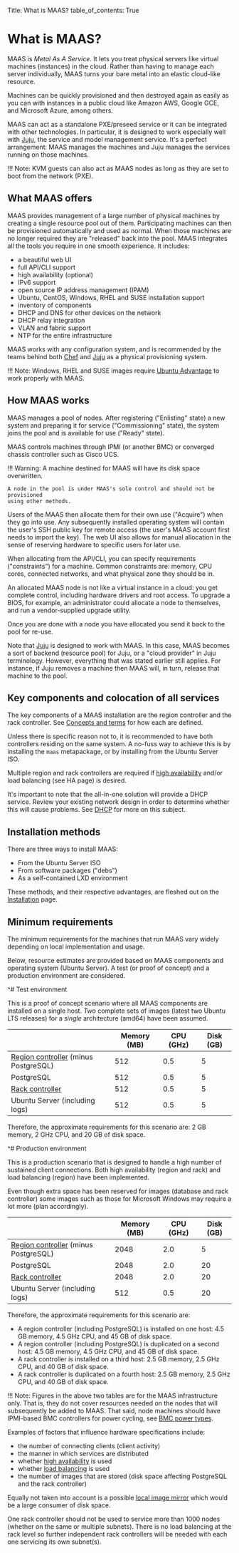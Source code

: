Title: What is MAAS?
table_of_contents: True


# What is MAAS?

MAAS is *Metal As A Service*. It lets you treat physical servers like virtual
machines (instances) in the cloud. Rather than having to manage each server
individually, MAAS turns your bare metal into an elastic cloud-like resource.

Machines can be quickly provisioned and then destroyed again as easily as you
can with instances in a public cloud like Amazon AWS, Google GCE, and Microsoft
Azure, among others.

MAAS can act as a standalone PXE/preseed service or it can be integrated with
other technologies. In particular, it is designed to work especially well with
[Juju][about-juju], the service and model management service. It's a perfect
arrangement: MAAS manages the machines and Juju manages the services running on
those machines.

!!! Note: 
    KVM guests can also act as MAAS nodes as long as they are set to boot 
    from the network (PXE).


## What MAAS offers

MAAS provides management of a large number of physical machines by creating a
single resource pool out of them. Participating machines can then be
provisioned automatically and used as normal. When those machines are no longer
required they are "released" back into the pool. MAAS integrates all the tools
you require in one smooth experience. It includes:

- a beautiful web UI
- full API/CLI support
- high availability (optional)
- IPv6 support
- open source IP address management (IPAM)
- Ubuntu, CentOS, Windows, RHEL and SUSE installation support
- inventory of components
- DHCP and DNS for other devices on the network
- DHCP relay integration
- VLAN and fabric support
- NTP for the entire infrastructure

MAAS works with any configuration system, and is recommended by the teams
behind both [Chef][about-chef] and [Juju][about-juju] as a physical
provisioning system.

!!! Note: 
    Windows, RHEL and SUSE images require
    [Ubuntu Advantage][ubuntu-advantage] to work properly with MAAS. 


## How MAAS works

MAAS manages a pool of nodes. After registering ("Enlisting" state) a new
system and preparing it for service ("Commissioning" state), the system joins
the pool and is available for use ("Ready" state).

MAAS controls machines through IPMI (or another BMC) or converged chassis
controller such as Cisco UCS.

!!! Warning: 
    A machine destined for MAAS will have its disk space overwritten.
    
    A node in the pool is under MAAS's sole control and should not be provisioned
    using other methods.

Users of the MAAS then allocate them for their own use ("Acquire") when they go
into use. Any subsequently installed operating system will contain the user's
SSH public key for remote access (the user's MAAS account first needs to import
the key). The web UI also allows for manual allocation in the sense of reserving
hardware to specific users for later use.

When allocating from the API/CLI, you can specify requirements ("constraints")
for a machine. Common constraints are: memory, CPU cores, connected networks,
and what physical zone they should be in.

An allocated MAAS node is not like a virtual instance in a cloud: you get
complete control, including hardware drivers and root access. To upgrade a
BIOS, for example, an administrator could allocate a node to themselves, and
run a vendor-supplied upgrade utility.

Once you are done with a node you have allocated you send it back to the pool
for re-use.

Note that [Juju][about-juju] is designed to work with MAAS. In this case, MAAS
becomes a sort of backend (resource pool) for Juju, or a "cloud provider" in
Juju terminology. However, everything that was stated earlier still applies.
For instance, if Juju removes a machine then MAAS will, in turn, release that
machine to the pool.


## Key components and colocation of all services

The key components of a MAAS installation are the region controller and the
rack controller. See [Concepts and terms][concepts-controllers] for how each
are defined.

Unless there is specific reason not to, it is recommended to have both
controllers residing on the same system. A no-fuss way to achieve this is by
installing the `maas` metapackage, or by installing from the Ubuntu Server ISO.

Multiple region and rack controllers are required if
[high availability][manage-ha] and/or load balancing (see HA page) is desired.

It's important to note that the all-in-one solution will provide a DHCP
service. Review your existing network design in order to determine whether this
will cause problems. See [DHCP][dhcp] for more on this subject.


## Installation methods

There are three ways to install MAAS:

- From the Ubuntu Server ISO
- From software packages ("debs")
- As a self-contained LXD environment

These methods, and their respective advantages, are fleshed out on the
[Installation][maas-install] page.


## Minimum requirements

The minimum requirements for the machines that run MAAS vary widely depending
on local implementation and usage.

Below, resource estimates are provided based on MAAS components and operating
system (Ubuntu Server). A test (or proof of concept) and a production
environment are considered.


^# Test environment

   This is a proof of concept scenario where all MAAS components are installed
   on a single host. *Two* complete sets of images (latest two Ubuntu
   LTS releases) for a *single* architecture (amd64) have been assumed.
   
   |                                                     | Memory (MB) | CPU (GHz) | Disk (GB) |
   | --------------------------------------------------- | ----------- | --------- | --------- |
   | [Region controller][concepts-controllers] (minus PostgreSQL) |  512        | 0.5       |  5        |
   | PostgreSQL                                          |  512        | 0.5       |  5        |
   | [Rack controller][concepts-controllers]                      |  512        | 0.5       |  5        |
   | Ubuntu Server (including logs)                      |  512        | 0.5       |  5        |

   Therefore, the approximate requirements for this scenario are: 2 GB memory,
   2 GHz CPU, and 20 GB of disk space.


^# Production environment

   This is a production scenario that is designed to handle a high number of
   sustained client connections. Both high availability (region and rack) and load
   balancing (region) have been implemented.

   Even though extra space has been reserved for images (database and rack
   controller) some images such as those for Microsoft Windows may require a lot
   more (plan accordingly).
 
   |                                                     | Memory (MB) | CPU (GHz) | Disk (GB) |
   | --------------------------------------------------- | ----------- | --------- | --------- |
   | [Region controller][concepts-controllers] (minus PostgreSQL) | 2048        | 2.0       |  5        |
   | PostgreSQL                                          | 2048        | 2.0       | 20        |
   | [Rack controller][concepts-controllers]                      | 2048        | 2.0       | 20        |
   | Ubuntu Server (including logs)                      |  512        | 0.5       | 20        |

   Therefore, the approximate requirements for this scenario are:

   - A region controller (including PostgreSQL) is installed on one host: 4.5 GB
     memory, 4.5 GHz CPU, and 45 GB of disk space.
   - A region controller (including PostgreSQL) is duplicated on a second
     host: 4.5 GB memory, 4.5 GHz CPU, and 45 GB of disk space.
   - A rack controller is installed on a third host: 2.5 GB memory, 2.5 GHz CPU,
     and 40 GB of disk space.
   - A rack controller is duplicated on a fourth host: 2.5 GB memory, 2.5 GHz CPU,
     and 40 GB of disk space.  
 
!!! Note: 
    Figures in the above two tables are for the MAAS infrastructure only.
    That is, they do not cover resources needed on the nodes that will subsequently
    be added to MAAS. That said, node machines should have IPMI-based BMC
    controllers for power cycling, see [BMC power types][power-types].

Examples of factors that influence hardware specifications include:

 - the number of connecting clients (client activity)
 - the manner in which services are distributed
 - whether [high availability][manage-ha] is used
 - whether [load balancing][load-balancing] is used
 - the number of images that are stored (disk space affecting PostgreSQL and
   the rack controller)

Equally not taken into account is a possible [local image mirror][mirror] which
would be a large consumer of disk space.

One rack controller should not be used to service more than 1000 nodes (whether
on the same or multiple subnets). There is no load balancing at the rack level
so further independent rack controllers will be needed with each one servicing
its own subnet(s).


<!-- LINKS -->

[about-chef]: https://www.chef.io/chef
[about-juju]: https://jujucharms.com/docs/stable/about-juju
[controllers]: intro-concepts.md#controllers
[ubuntu-advantage]: https://www.ubuntu.com/support
[concepts-controllers]: intro-concepts.md#controllers
[maas-install]: installconfig-install.md
[manage-ha]: manage-ha.md
[dhcp]: installconfig-network-dhcp.md
[power-types]: nodes-power-types.md
[load-balancing]: manage-ha.md#load-balancing-(optional)
[mirror]: installconfig-images-mirror.md
